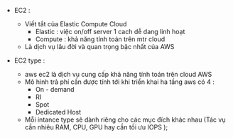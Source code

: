   * EC2  :
       - Viết tắt của Elastic  Compute Cloud 
            + Elastic : việc on/off server 1 cach dễ dang linh hoạt 
            + Compute : khả năng tính toán trên mtr cloud
       - Là dịch vụ lâu đời và quan trọng bậc nhất của AWS
  
  * EC2 type :
       - aws ec2 là dịch vụ cung cấp khả năng tính toán trên  cloud AWS
       - Mô hình trả phí cần được tính tới khi triển khai ha tầng aws  có 4 : 
           + On - demand
           + RI
           + Spot
           + Dedicated Host
       - Mỗi intance type sẽ dành riêng cho các mục đích khác nhau (Tác vụ cần nhiêu RAM, CPU, GPU hay cần tối ưu IOPS  );